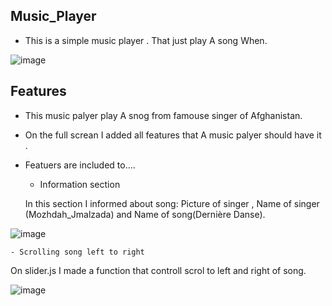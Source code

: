 ## Music_Player
  * This is a simple music player . That just play A song When.
  
![image](https://user-images.githubusercontent.com/100950189/193812142-668295d9-42f9-4d31-94f2-3c7c9b37959a.png)

## Features
 * This music palyer play A snog from famouse singer of Afghanistan.
 * On the full screan I added all features that A music palyer should have it .
 * Featuers are included to....
 
    - Information section
   
    In this section I informed about song: Picture of singer , Name of singer (Mozhdah_Jmalzada) and Name of song(Dernière Danse).

![image](https://user-images.githubusercontent.com/100950189/193814097-570a5182-6464-4fb3-a4a4-31fd15456333.png)

    - Scrolling song left to right
    
   On slider.js I made a function that controll scrol to left and right of song.
    
  ![image](https://user-images.githubusercontent.com/100950189/193815094-b62d1a8c-f3ff-444f-8005-c77120be48ad.png)

